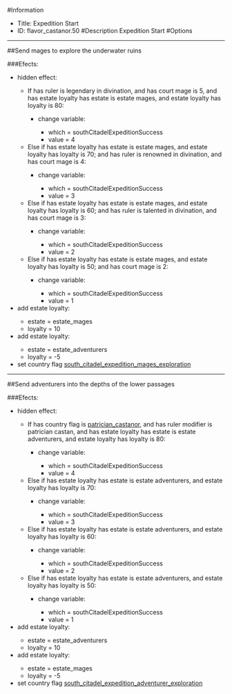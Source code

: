 #Information
 - Title: Expedition Start
 - ID: flavor_castanor.50
#Description
Expedition Start
#Options

___
##Send mages to explore the underwater ruins

###Efects:<ul><li>hidden effect:</li><ul><li>If has ruler is legendary in divination, and has court mage is 5, and has estate loyalty has estate is estate mages, and estate loyalty has loyalty is 80:</li><ul><li>change variable:</li><ul><li>which = southCitadelExpeditionSuccess</li><li>value = 4</li></ul></ul><li>Else if has estate loyalty has estate is estate mages, and estate loyalty has loyalty is 70; and has ruler is renowned in divination, and has court mage is 4:</li><ul><li>change variable:</li><ul><li>which = southCitadelExpeditionSuccess</li><li>value = 3</li></ul></ul><li>Else if has estate loyalty has estate is estate mages, and estate loyalty has loyalty is 60; and has ruler is talented in divination, and has court mage is 3:</li><ul><li>change variable:</li><ul><li>which = southCitadelExpeditionSuccess</li><li>value = 2</li></ul></ul><li>Else if has estate loyalty has estate is estate mages, and estate loyalty has loyalty is 50; and has court mage is 2:</li><ul><li>change variable:</li><ul><li>which = southCitadelExpeditionSuccess</li><li>value = 1</li></ul></ul></ul><li>add estate loyalty:</li><ul><li>estate = estate_mages</li><li>loyalty = 10</li></ul><li>add estate loyalty:</li><ul><li>estate = estate_adventurers</li><li>loyalty = -5</li></ul><li>set country flag [south_citadel_expedition_mages_exploration](../flags/south_citadel_expedition_mages_exploration.md)</li></ul>

___
##Send adventurers into the depths of the lower passages

###Efects:<ul><li>hidden effect:</li><ul><li>If has country flag is [patrician_castanor](../flags/patrician_castanor.md), and has ruler modifier is patrician castan, and has estate loyalty has estate is estate adventurers, and estate loyalty has loyalty is 80:</li><ul><li>change variable:</li><ul><li>which = southCitadelExpeditionSuccess</li><li>value = 4</li></ul></ul><li>Else if has estate loyalty has estate is estate adventurers, and estate loyalty has loyalty is 70:</li><ul><li>change variable:</li><ul><li>which = southCitadelExpeditionSuccess</li><li>value = 3</li></ul></ul><li>Else if has estate loyalty has estate is estate adventurers, and estate loyalty has loyalty is 60:</li><ul><li>change variable:</li><ul><li>which = southCitadelExpeditionSuccess</li><li>value = 2</li></ul></ul><li>Else if has estate loyalty has estate is estate adventurers, and estate loyalty has loyalty is 50:</li><ul><li>change variable:</li><ul><li>which = southCitadelExpeditionSuccess</li><li>value = 1</li></ul></ul></ul><li>add estate loyalty:</li><ul><li>estate = estate_adventurers</li><li>loyalty = 10</li></ul><li>add estate loyalty:</li><ul><li>estate = estate_mages</li><li>loyalty = -5</li></ul><li>set country flag [south_citadel_expedition_adventurer_exploration](../flags/south_citadel_expedition_adventurer_exploration.md)</li></ul>
